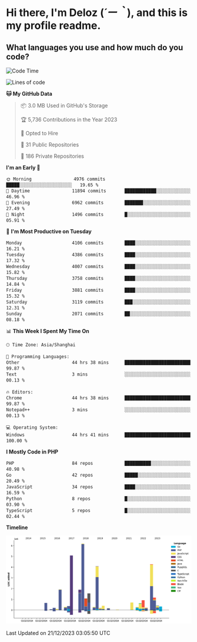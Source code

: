 # **Hi there, I'm Deloz (*´ー｀*), and this is my profile readme.**

## **What languages you use and how much do you code?**

<!--START_SECTION:waka-->
![Code Time](http://img.shields.io/badge/Code%20Time-3%2C033%20hrs%2052%20mins-blue)

![Lines of code](https://img.shields.io/badge/From%20Hello%20World%20I%27ve%20Written-33.3%20million%20lines%20of%20code-blue)

**🐱 My GitHub Data** 

> 📦 3.0 MB Used in GitHub's Storage 
 > 
> 🏆 5,736 Contributions in the Year 2023
 > 
> 💼 Opted to Hire
 > 
> 📜 31 Public Repositories 
 > 
> 🔑 186 Private Repositories 
 > 
**I'm an Early 🐤** 

```text
🌞 Morning                4976 commits        █████░░░░░░░░░░░░░░░░░░░░   19.65 % 
🌆 Daytime                11894 commits       ████████████░░░░░░░░░░░░░   46.96 % 
🌃 Evening                6962 commits        ███████░░░░░░░░░░░░░░░░░░   27.49 % 
🌙 Night                  1496 commits        █░░░░░░░░░░░░░░░░░░░░░░░░   05.91 % 
```
📅 **I'm Most Productive on Tuesday** 

```text
Monday                   4106 commits        ████░░░░░░░░░░░░░░░░░░░░░   16.21 % 
Tuesday                  4386 commits        ████░░░░░░░░░░░░░░░░░░░░░   17.32 % 
Wednesday                4007 commits        ████░░░░░░░░░░░░░░░░░░░░░   15.82 % 
Thursday                 3758 commits        ████░░░░░░░░░░░░░░░░░░░░░   14.84 % 
Friday                   3881 commits        ████░░░░░░░░░░░░░░░░░░░░░   15.32 % 
Saturday                 3119 commits        ███░░░░░░░░░░░░░░░░░░░░░░   12.31 % 
Sunday                   2071 commits        ██░░░░░░░░░░░░░░░░░░░░░░░   08.18 % 
```


📊 **This Week I Spent My Time On** 

```text
🕑︎ Time Zone: Asia/Shanghai

💬 Programming Languages: 
Other                    44 hrs 38 mins      █████████████████████████   99.87 % 
Text                     3 mins              ░░░░░░░░░░░░░░░░░░░░░░░░░   00.13 % 

🔥 Editors: 
Chrome                   44 hrs 38 mins      █████████████████████████   99.87 % 
Notepad++                3 mins              ░░░░░░░░░░░░░░░░░░░░░░░░░   00.13 % 

💻 Operating System: 
Windows                  44 hrs 41 mins      █████████████████████████   100.00 % 
```

**I Mostly Code in PHP** 

```text
PHP                      84 repos            ██████████░░░░░░░░░░░░░░░   40.98 % 
Go                       42 repos            █████░░░░░░░░░░░░░░░░░░░░   20.49 % 
JavaScript               34 repos            ████░░░░░░░░░░░░░░░░░░░░░   16.59 % 
Python                   8 repos             █░░░░░░░░░░░░░░░░░░░░░░░░   03.90 % 
TypeScript               5 repos             █░░░░░░░░░░░░░░░░░░░░░░░░   02.44 % 
```



**Timeline**

![Lines of Code chart](https://raw.githubusercontent.com/deloz/deloz/main/assets/bar_graph.png)


 Last Updated on 21/12/2023 03:05:50 UTC
<!--END_SECTION:waka-->

